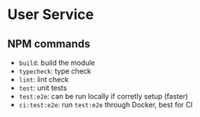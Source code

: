 # User Service

## NPM commands

- `build`: build the module
- `typecheck`: type check
- `lint`: lint check
- `test`: unit tests
- `test:e2e`: can be run locally if corretly setup (faster)
- `ci:test:e2e`: run `test:e2e` through Docker, best for CI
